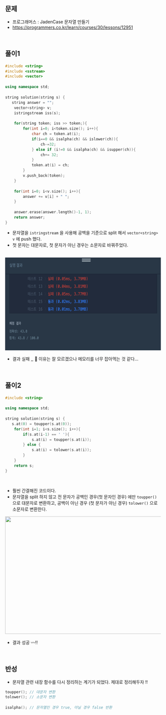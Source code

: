 ## 문제
- 프로그래머스 : JadenCase 문자열 만들기
- https://programmers.co.kr/learn/courses/30/lessons/12951


<br/>


## 풀이1
```c++
#include <string>
#include <sstream>
#include <vector>

using namespace std;

string solution(string s) {
   string answer = "";
    vector<string> v;
    istringstream iss(s);
    
    for(string token; iss >> token;){
        for(int i=0; i<token.size(); i++){
            char ch = token.at(i);
            if(i==0 && isalpha(ch) && islower(ch)){
                ch-=32;
            } else if (i!=0 && isalpha(ch) && isupper(ch)){
                ch+= 32;
            }
            token.at(i) = ch;
        }
        v.push_back(token);
    }
    
    for(int i=0; i<v.size(); i++){
        answer += v[i] + " ";
    }

    answer.erase(answer.length()-1, 1);
    return answer;
}
```

- 문자열을 ```istringstream``` 을 사용해 공백을 기준으로 split 해서 ```vector<string> v``` 에 push 했다.
- 첫 문자는 대문자로, 첫 문자가 아닌 경우는 소문자로 바꿔주었다.

<br/>

<img src="./screenshots/prog_jaden_실패.png" width="620" height="300">

- 결과 실패 ,, 🤯 이유는 잘 모르겠으나 메모리를 너무 잡아먹는 것 같다...


<br/> 

## 풀이2

```c++
#include <string>

using namespace std;

string solution(string s) {
   s.at(0) = toupper(s.at(0));
    for(int i=1; i<s.size(); i++){
        if(s.at(i-1) == ' '){
            s.at(i) = toupper(s.at(i));
        } else {
            s.at(i) = tolower(s.at(i));
        }
    }
    return s;
}
```

<br/>

- 훨씬 간결해진 코드이다.
- 문자열을 split 하지 않고 전 문자가 공백인 경우(첫 문자인 경우) 에만  ```toupper()``` 으로 대문자로 변환하고, 공백이 아닌 경우 (첫 문자가 아닌 경우) 
```tolower()``` 으로 소문자로 변환한다.


 <img src="./screenshots/prog_jaden_성공.png" width="600" height="380">
 
 - 결과 성공 〰️‼️
 
 <br/>
 
 ## 반성
 
- 문자열 관련 내장 함수를 다시 정리하는 계기가 되었다. 제대로 정리해두자 ‼️
 
```c++
toupper(); // 대문자 변환
tolower(); // 소문자 변환

isalpha(); // 문자열인 경우 true, 아닐 경우 false 반환
```
 
 
